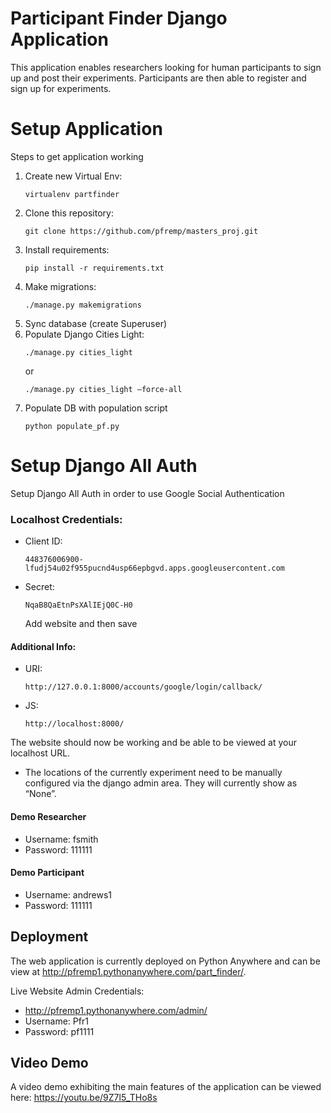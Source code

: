 # Participant Finder Django Application
This application enables researchers looking for human participants to sign up and post their experiments. Participants are then able to register and sign up for experiments.
# Setup Application 

Steps to get application working

1. Create new Virtual Env: 
    ```
    virtualenv partfinder
    ```
2. Clone this repository:
    ```
    git clone https://github.com/pfremp/masters_proj.git
    ```
3. Install requirements:
   ```
   pip install -r requirements.txt
   ```
4. Make migrations:
   ```
   ./manage.py makemigrations
   ```
5. Sync database (create Superuser)
6. Populate Django Cities Light:
    ```
    ./manage.py cities_light
    ```
    or
    ```
    ./manage.py cities_light —force-all
    ```
7. Populate DB with population script
    ```
    python populate_pf.py
    ```

# Setup Django All Auth
Setup Django All Auth in order to use Google Social Authentication
### Localhost Credentials:
 - Client ID: 
     ```
     448376006900-lfudj54u02f955pucnd4usp66epbgvd.apps.googleusercontent.com
    ```
 - Secret:
    ```
    NqaB8QaEtnPsXAlIEjQ0C-H0
    ```
    Add website and then save

#### Additional Info:
 - URI:
    ```
    http://127.0.0.1:8000/accounts/google/login/callback/
    ```
 - JS:
    ```
    http://localhost:8000/
    ```
The website should now be working and be able to be viewed at your
localhost URL.

* The locations of the currently experiment need to be manually configured via the django admin area. They will currently show as “None”.

#### Demo Researcher
 - Username: fsmith 
 - Password: 111111
#### Demo Participant
 - Username: andrews1 
 - Password: 111111

## Deployment
The web application is currently deployed on Python Anywhere and can be view at http://pfremp1.pythonanywhere.com/part_finder/.

Live Website Admin Credentials:
 - http://pfremp1.pythonanywhere.com/admin/
 - Username: Pfr1 
 - Password: pf1111



## Video Demo
A video demo exhibiting the main features of the application can be viewed here: https://youtu.be/9Z7l5_THo8s

